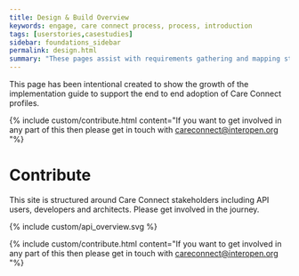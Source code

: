 ```yaml
---
title: Design & Build Overview
keywords: engage, care connect process, process, introduction
tags: [userstories,casestudies]
sidebar: foundations_sidebar
permalink: design.html
summary: "These pages assist with requirements gathering and mapping stages of a FHIR API development process."
---
```



This page has been intentional created to show the growth of the implementation guide to support the end to end adoption of Care Connect profiles.

{% include custom/contribute.html content="If you want to get involved in any part of this then please get in touch with careconnect@interopen.org "%}


# Contribute

This site is structured around Care Connect stakeholders including API users, developers and architects. Please get involved in the journey.

{% include custom/api_overview.svg %}

{% include custom/contribute.html content="If you want to get involved in any part of this then please get in touch with careconnect@interopen.org "%}